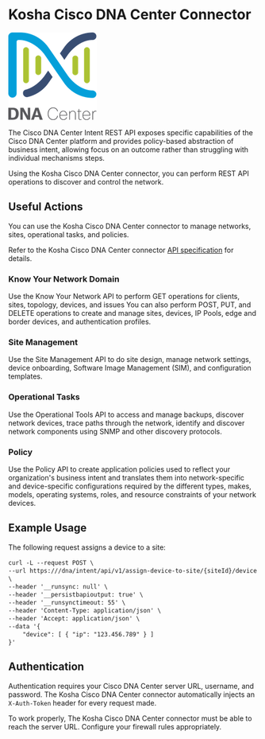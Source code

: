 # Kosha Cisco DNA Center Connector

![dna-center](images/dna-center.png)

The Cisco DNA Center Intent REST API exposes specific capabilities of the Cisco DNA Center platform and provides policy-based abstraction of business intent, allowing focus on an outcome rather than struggling with individual mechanisms steps.

Using the Kosha Cisco DNA Center connector, you can perform REST API operations to discover and control the network. 

## Useful Actions

You can use the Kosha Cisco DNA Center connector to manage networks, sites, operational tasks, and policies.  

Refer to the Kosha Cisco DNA Center connector [API specification](openapi.json) for details.

### Know Your Network Domain

Use the Know Your Network API to perform GET operations for clients, sites, topology, devices, and issues You can also perform POST, PUT, and DELETE operations to create and manage sites, devices, IP Pools, edge and border devices, and authentication profiles.

### Site Management

Use the Site Management API to do site design, manage network settings, device onboarding, Software Image Management (SIM), and configuration templates.

### Operational Tasks

Use the Operational Tools API to access and manage backups, discover network devices, trace paths through the network, identify and discover network components using SNMP and other discovery protocols.

### Policy

Use the Policy API to create application policies used to reflect your organization's business intent and translates them into network-specific and device-specific configurations required by the different types, makes, models, operating systems, roles, and resource constraints of your network devices.

## Example Usage

The following request assigns a device to a site:

```
curl -L --request POST \
--url https:///dna/intent/api/v1/assign-device-to-site/{siteId}/device \
--header '__runsync: null' \
--header '__persistbapioutput: true' \
--header '__runsynctimeout: 55' \
--header 'Content-Type: application/json' \
--header 'Accept: application/json' \
--data '{
    "device": [ { "ip": "123.456.789" } ]
}'
```

## Authentication

Authentication requires your Cisco DNA Center server URL, username, and password. The Kosha Cisco DNA Center connector automatically injects an `X-Auth-Token` header for every request made.

To work properly, The Kosha Cisco DNA Center connector must be able to reach the server URL. Configure your firewall rules appropriately.
